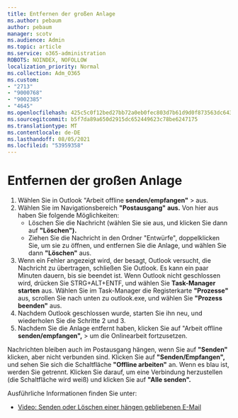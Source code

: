 ```yaml
---
title: Entfernen der großen Anlage
ms.author: pebaum
author: pebaum
manager: scotv
ms.audience: Admin
ms.topic: article
ms.service: o365-administration
ROBOTS: NOINDEX, NOFOLLOW
localization_priority: Normal
ms.collection: Adm_O365
ms.custom:
- "2713"
- "9000768"
- "9002385"
- "4645"
ms.openlocfilehash: 425c5c0f12bed27bb72a0eb0fec803d7b61d9d0f873563dc6439cbfda9fdd08c
ms.sourcegitcommit: b5f7da89a650d2915dc652449623c78be6247175
ms.translationtype: MT
ms.contentlocale: de-DE
ms.lasthandoff: 08/05/2021
ms.locfileid: "53959358"
---
```

# <a name="remove-the-large-attachment"></a>Entfernen der großen Anlage

1. Wählen Sie in Outlook "Arbeit offline **senden/empfangen"**  >  aus. 
2. Wählen Sie im Navigationsbereich **"Postausgang" aus.** Von hier aus haben Sie folgende Möglichkeiten: 
    - Löschen Sie die Nachricht (wählen Sie sie aus, und klicken Sie dann auf **"Löschen").**
    - Ziehen Sie die Nachricht in den Ordner "Entwürfe", doppelklicken Sie, um sie zu öffnen, und entfernen Sie die Anlage, und wählen Sie dann **"Löschen"** aus.
3. Wenn ein Fehler angezeigt wird, der besagt, Outlook versucht, die Nachricht zu übertragen, schließen Sie Outlook. Es kann ein paar Minuten dauern, bis sie beendet ist. Wenn Outlook nicht geschlossen wird, drücken Sie STRG+ALT+ENTF, und wählen Sie **Task-Manager starten** aus. Wählen Sie im Task-Manager die Registerkarte **"Prozesse"** aus, scrollen Sie nach unten zu outlook.exe, und wählen Sie **"Prozess beenden"** aus.
4. Nachdem Outlook geschlossen wurde, starten Sie ihn neu, und wiederholen Sie die Schritte 2 und 3. 
5. Nachdem Sie die Anlage entfernt haben, klicken Sie auf "Arbeit offline **senden/empfangen",**  >   um die Onlinearbeit fortzusetzen. 

Nachrichten bleiben auch im Postausgang hängen, wenn Sie auf **"Senden"** klicken, aber nicht verbunden sind. Klicken Sie auf **"Senden/Empfangen",** und sehen Sie sich die Schaltfläche **"Offline arbeiten"** an. Wenn es blau ist, werden Sie getrennt. Klicken Sie darauf, um eine Verbindung herzustellen (die Schaltfläche wird weiß) und klicken Sie auf **"Alle senden".**
 
 Ausführliche Informationen finden Sie unter:
- [Video: Senden oder Löschen einer hängen gebliebenen E-Mail](https://support.office.com/article/Video-Send-or-delete-an-email-stuck-in-your-outbox-26d5d34a-4e5f-444a-a9e8-44db04a94dec) 